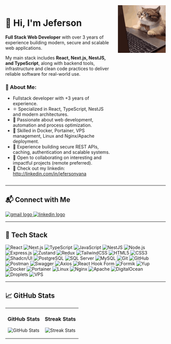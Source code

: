 <!-- Container grid with two columns -->
<div align="left" style="display: grid; grid-template-columns: 1fr auto; align-items: start; gap: 20px;">

<!-- Column 1: Intro text -->
<div>

# 👋 Hi, I'm Jeferson  
**Full Stack Web Developer** with over 3 years of experience building modern, secure and scalable web applications.

My main stack includes **React, Next.js, NestJS, and TypeScript**, along with backend tools, infrastructure and clean code practices to deliver reliable software for real-world use.

### 🔧 About Me:
- Fullstack developer with +3 years of experience.
- ⚛️ Specialized in React, TypeScript, NestJS and modern architectures.
- 🚀 Passionate about web development, automation and process optimization.
- 🐳 Skilled in Docker, Portainer, VPS management, Linux and Nginx/Apache deployment.
- 🔐 Experience building secure REST APIs, caching, authentication and scalable systems.
- 🤝 Open to collaborating on interesting and impactful projects (remote preferred).
- 📂 Check out my linkedin:  http://linkedin.com/in/jefersonyana

</div>

<!-- Column 2: GIF -->
<div>
  <img src="https://raw.githubusercontent.com/YanaJeferson/yanajeferson/refs/heads/main/gatinho-gato.gif" width="150" alt="Gatinho Gato GIF" />
</div>

</div>

---

## 📬 Connect with Me
<div align="left">
  <a href="mailto:jefersonyanac29@gmail.com">
    <img src="https://img.shields.io/static/v1?message=Gmail&logo=gmail&label=&color=D14836&logoColor=white&labelColor=&style=for-the-badge" height="35" alt="gmail logo" />
  </a>
  <a href="https://www.linkedin.com/in/jefersonyana">
    <img src="https://img.shields.io/static/v1?message=LinkedIn&logo=linkedin&label=&color=0077B5&logoColor=white&labelColor=&style=for-the-badge" height="35" alt="linkedin logo" />
  </a>
</div>

---

## 🧰 Tech Stack

![React](https://img.shields.io/badge/react-%2320232a.svg?logo=react&logoColor=%2361DAFB)
![Next.js](https://img.shields.io/badge/next-black?logo=next.js&logoColor=white)
![TypeScript](https://img.shields.io/badge/typescript-%23007ACC.svg?logo=typescript&logoColor=white)
![JavaScript](https://img.shields.io/badge/javascript-%23323330.svg?logo=javascript&logoColor=%23F7DF1E)
![NestJS](https://img.shields.io/badge/nestjs-%23E0234E.svg?logo=nestjs&logoColor=white)
![Node.js](https://img.shields.io/badge/node.js-6DA55F.svg?logo=node.js&logoColor=white)
![Express.js](https://img.shields.io/badge/express.js-%23404d59.svg?logo=express&logoColor=%2361DAFB)
![Zustand](https://img.shields.io/badge/zustand-%2320232a.svg?logo=zustand&logoColor=white)
![Redux](https://img.shields.io/badge/redux-%23764ABC.svg?logo=redux&logoColor=white)
![TailwindCSS](https://img.shields.io/badge/tailwindcss-%2338B2AC.svg?logo=tailwind-css&logoColor=white)
![HTML5](https://img.shields.io/badge/html5-%23E34F26.svg?logo=html5&logoColor=white)
![CSS3](https://img.shields.io/badge/css3-%231572B6.svg?logo=css3&logoColor=white)
![Shadcn/UI](https://img.shields.io/badge/shadcn/UI-%2320232a.svg?logo=shadcn&logoColor=white)
![PostgreSQL](https://img.shields.io/badge/postgresql-%23336791.svg?logo=postgresql&logoColor=white)
![SQL Server](https://img.shields.io/badge/sql%20server-CC2927.svg?logo=microsoft%20sql%20server&logoColor=white)
![MySQL](https://img.shields.io/badge/mysql-4479A1.svg?logo=mysql&logoColor=white)
![Git](https://img.shields.io/badge/git-%23F05033.svg?logo=git&logoColor=white)
![GitHub](https://img.shields.io/badge/github-%23121011.svg?logo=github&logoColor=white)
![Postman](https://img.shields.io/badge/postman-%23FF6C37.svg?logo=postman&logoColor=white)
![Swagger](https://img.shields.io/badge/swagger-%2385EA2D.svg?logo=swagger&logoColor=black)
![Axios](https://img.shields.io/badge/axios-%23000000.svg?logo=axios&logoColor=white)
![React Hook Form](https://img.shields.io/badge/react%20hook%20form-%23EC5990.svg?logo=reacthookform&logoColor=white)
![Formik](https://img.shields.io/badge/formik-%23000000.svg?logo=formik&logoColor=white)
![Yup](https://img.shields.io/badge/yup-%2320232a.svg?logo=yup&logoColor=white)
![Docker](https://img.shields.io/badge/docker-%230db7ed.svg?logo=docker&logoColor=white)
![Portainer](https://img.shields.io/badge/portainer-0066cc.svg?logo=portainer&logoColor=white)
![Linux](https://img.shields.io/badge/linux-%23FCC624.svg?logo=linux&logoColor=black)
![Nginx](https://img.shields.io/badge/nginx-%23009639.svg?logo=nginx&logoColor=white)
![Apache](https://img.shields.io/badge/apache-%23D42029.svg?logo=apache&logoColor=white)
![DigitalOcean](https://img.shields.io/badge/DigitalOcean-%230167ff.svg?logo=digitalOcean&logoColor=white)
![Droplets](https://img.shields.io/badge/droplets-%230167ff.svg?logo=digitalocean&logoColor=white)
![VPS](https://img.shields.io/badge/vps-%2320232a.svg?logo=linux&logoColor=white)

---

## 📈 GitHub Stats

<table width="100%">
  <tr>
    <td width="50%">
      <h3 align="center"><strong>GitHub Stats</strong></h3>
      <p align="center">
        <img src="https://github-readme-stats.vercel.app/api?username=YanaJeferson&count_private=true&show_icons=true&theme=nightowl" alt="GitHub Stats" />
      </p>
    </td>
    <td width="50%">
      <h3 align="center"><strong>Streak Stats</strong></h3>
      <p align="center">
        <img src="https://streak-stats.demolab.com?user=YanaJeferson&theme=nightowl" alt="Streak Stats" />
      </p>
    </td>
  </tr>
</table>
